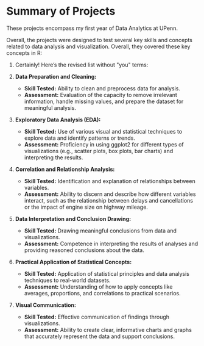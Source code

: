 # Summary of Projects
These projects encompass my first year of Data Analytics at UPenn. 

Overall, the projects were designed to test several key skills and concepts related to data analysis and visualization. Overall, they covered these key concepts in R:

1. Certainly! Here’s the revised list without "you" terms:

1. **Data Preparation and Cleaning:**
   - **Skill Tested:** Ability to clean and preprocess data for analysis.
   - **Assessment:** Evaluation of the capacity to remove irrelevant information, handle missing values, and prepare the dataset for meaningful analysis.

2. **Exploratory Data Analysis (EDA):**
   - **Skill Tested:** Use of various visual and statistical techniques to explore data and identify patterns or trends.
   - **Assessment:** Proficiency in using ggplot2 for different types of visualizations (e.g., scatter plots, box plots, bar charts) and interpreting the results.

3. **Correlation and Relationship Analysis:**
   - **Skill Tested:** Identification and explanation of relationships between variables.
   - **Assessment:** Ability to discern and describe how different variables interact, such as the relationship between delays and cancellations or the impact of engine size on highway mileage.

4. **Data Interpretation and Conclusion Drawing:**
   - **Skill Tested:** Drawing meaningful conclusions from data and visualizations.
   - **Assessment:** Competence in interpreting the results of analyses and providing reasoned conclusions about the data.

5. **Practical Application of Statistical Concepts:**
   - **Skill Tested:** Application of statistical principles and data analysis techniques to real-world datasets.
   - **Assessment:** Understanding of how to apply concepts like averages, proportions, and correlations to practical scenarios.

6. **Visual Communication:**
   - **Skill Tested:** Effective communication of findings through visualizations.
   - **Assessment:** Ability to create clear, informative charts and graphs that accurately represent the data and support conclusions.
